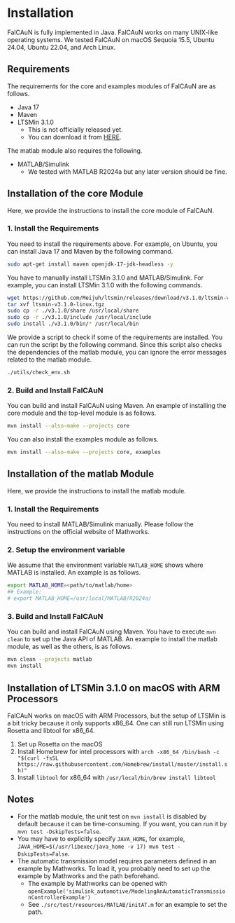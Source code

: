 Installation
============

FalCAuN is fully implemented in Java. FalCAuN works on many UNIX-like operating systems. We tested FalCAuN on macOS Sequoia 15.5, Ubuntu 24.04, Ubuntu 22.04, and Arch Linux.

Requirements
------------

The requirements for the core and examples modules of FalCAuN are as follows.

- Java 17
- Maven
- LTSMin 3.1.0
    - This is not officially released yet.
    - You can download it from [HERE](https://github.com/Meijuh/ltsmin/releases/tag/v3.1.0).

The matlab module also requires the following.

- MATLAB/Simulink
    - We tested with MATLAB R2024a but any later version should be fine.

Installation of the core Module
-------------------------------

Here, we provide the instructions to install the core module of FalCAuN.

### 1. Install the Requirements

You need to install the requirements above. For example, on Ubuntu, you can install Java 17 and Maven by the following command.

```sh
sudo apt-get install maven openjdk-17-jdk-headless -y
```

You have to manually install LTSMin 3.1.0 and MATLAB/Simulink. For example, you can install LTSMin 3.1.0 with the following commands.

```sh
wget https://github.com/Meijuh/ltsmin/releases/download/v3.1.0/ltsmin-v3.1.0-linux.tgz -O ltsmin-v3.1.0-linux.tgz
tar xvf ltsmin-v3.1.0-linux.tgz
sudo cp -r ./v3.1.0/share /usr/local/share
sudo cp -r ./v3.1.0/include /usr/local/include
sudo install ./v3.1.0/bin/* /usr/local/bin
```

We provide a script to check if some of the requirements are installed. You can run the script by the following command. Since this script also checks the dependencies of the matlab module, you can ignore the error messages related to the matlab module.

```sh
./utils/check_env.sh
```

### 2. Build and Install FalCAuN

You can build and install FalCAuN using Maven. An example of installing the core module and the top-level module is as follows.

```sh
mvn install --also-make --projects core
```

You can also install the examples module as follows.

```sh
mvn install --also-make --projects core, examples
```

Installation of the matlab Module
---------------------------------

Here, we provide the instructions to install the matlab module.

### 1. Install the Requirements

You need to install MATLAB/Simulink manually. Please follow the instructions on the official website of Mathworks.

### 2. Setup the environment variable

We assume that the environment variable `MATLAB_HOME` shows where MATLAB is installed. An example is as follows.

```sh
export MATLAB_HOME=<path/to/matlab/home>
## Example:
# export MATLAB_HOME=/usr/local/MATLAB/R2024a/
```

### 3. Build and Install FalCAuN

You can build and install FalCAuN using Maven. You have to execute `mvn clean` to set up the Java API of MATLAB. An example to install the matlab module, as well as the others, is as follows.

```sh
mvn clean --projects matlab
mvn install
```

Installation of LTSMin 3.1.0 on macOS with ARM Processors
---------------------------------------------------------

FalCAuN works on macOS with ARM Processors, but the setup of LTSMin is a bit tricky because it only supports x86\_64. One can still run LTSMin using Rosetta and libtool for x86\_64.

1. Set up Rosetta on the macOS
2. Install Homebrew for intel processors with `arch -x86_64 /bin/bash -c "$(curl -fsSL https://raw.githubusercontent.com/Homebrew/install/master/install.sh)"`
3. Install `libtool` for x86_64 with `/usr/local/bin/brew install libtool`

Notes
-----

- For the matlab module, the unit test on `mvn install` is disabled by default because it can be time-consuming. If you want, you can run it by `mvn test -DskipTests=false`.
- You may have to explicitly specify `JAVA_HOME`, for example, `JAVA_HOME=$(/usr/libexec/java_home -v 17) mvn test -DskipTests=False`.
- The automatic transmission model requires parameters defined in an example by Mathworks. To load it, you probably need to set up the example by Mathworks and the path beforehand.
    - The example by Mathworks can be opened with `openExample('simulink_automotive/ModelingAnAutomaticTransmissionControllerExample')`
    - See `./src/test/resources/MATLAB/initAT.m` for an example to set the path.
